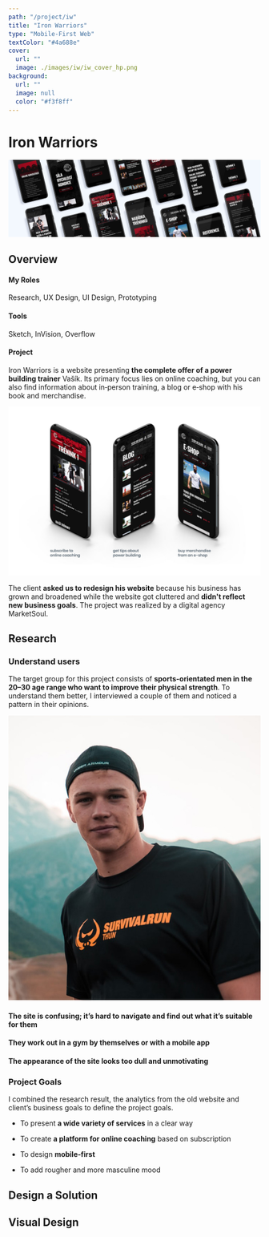 ```yaml
---
path: "/project/iw"
title: "Iron Warriors"
type: "Mobile-First Web"
textColor: "#4a688e"
cover:
  url: ""
  image: ./images/iw/iw_cover_hp.png
background:
  url: ""
  image: null
  color: "#f3f8ff"
---
```


# Iron Warriors

<full-width color="#f3f8ff">

  ![Cover](./images/iw/iw_cover.jpg)

</full-width>

## Overview

<div class="row">
  <div class="column_3">
    <h4>My Roles</h4>
    <p>Research, UX&nbsp;Design, UI&nbsp;Design, Prototyping</p>
  </div>
  <div class="column_3">
    <h4>Tools</h4>
    <p>Sketch, InVision, Overflow</p>
  </div>
</div>

#### Project

Iron Warriors is a website presenting __the complete offer of a power building trainer__ Vašík. Its primary focus lies on online coaching, but you can also find information about in&#8209;person training, a blog or e&#8209;shop with his book and merchandise.

![Overview](./images/iw/iw_overview.jpg)

The client __asked us to redesign his website__ because his business has grown and broadened while the website got cluttered and __didn't reflect new business goals__. The project was realized by a digital agency MarketSoul.

<full-width color="#f3f8ff">
  <div class="inside_bg">

  ## Research

  ### Understand users
  
  The target group for this project consists of __sports-orientated men in the 20–30 age range who want to improve their physical strength__. To understand them better, I interviewed a couple of them and noticed a pattern in their opinions.
  
  <div class="table">

  <div class="row">
    <div class="column_2">
      <img alt="User" src="./images/iw/iw_user.jpg">
    </div>
    <div class="column_2">
        <h4>The site is <strong>confusing; it’s hard to navigate</strong> and find out what it’s suitable for them</h4>
        <h4>They work out in a gym by themselves or with a <strong>mobile app</strong></h4>
        <h4>The appearance of the site looks too dull and unmotivating</h4>
    </div>
  </div>
  </div>

  ### Project Goals
  I combined the research result, the analytics from the old website and client’s business goals to define the project goals.
  
  <div class="table">

  <div class="row">
    <div class="column_2">
      <ul>
        <li>To present <strong>a wide variety of services</strong> in a clear way</li>
      </ul>
    </div>

   <div class="column_2">
      <ul>
        <li>To create <strong>a platform for online coaching</strong> based on subscription</li>
      </ul>
    </div>
  </div>
  
  <div class="row">
    <div class="column_2">
      <ul>
        <li>To design <strong>mobile‑first</strong></li>
      </ul>
    </div>

   <div class="column_2">
      <ul>
        <li>To add rougher and more masculine mood</li>
      </ul>
    </div>
  </div>

  </div>
  
</div>
</full-width>

## Design a Solution

## Visual Design
